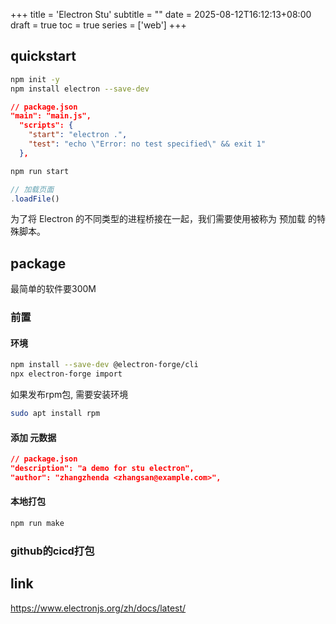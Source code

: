 +++
title = 'Electron Stu'
subtitle = ""
date = 2025-08-12T16:12:13+08:00
draft = true
toc = true
series = ['web']
+++



## quickstart

```bash
npm init -y
npm install electron --save-dev

```


```json
// package.json
"main": "main.js",
  "scripts": {
    "start": "electron .",
    "test": "echo \"Error: no test specified\" && exit 1"
  },
```


```bash
npm run start
```


```js
// 加载页面
.loadFile()
```


为了将 Electron 的不同类型的进程桥接在一起，我们需要使用被称为 预加载 的特殊脚本。


## package

最简单的软件要300M

### 前置

#### 环境

```bash
npm install --save-dev @electron-forge/cli
npx electron-forge import
```

如果发布rpm包, 需要安装环境

```bash
sudo apt install rpm
```

#### 添加 元数据

```json
// package.json
"description": "a demo for stu electron",
"author": "zhangzhenda <zhangsan@example.com>",
```

#### 本地打包

```bash
npm run make
```

### github的cicd打包






## link
<https://www.electronjs.org/zh/docs/latest/>
